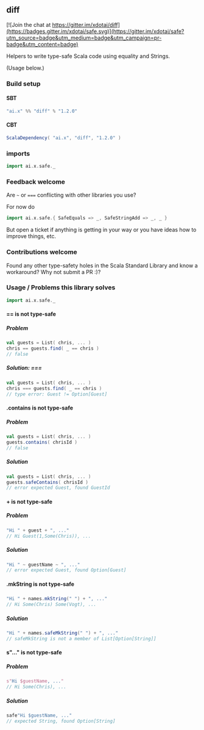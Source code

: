 ## diff

[![Join the chat at https://gitter.im/xdotai/diff](https://badges.gitter.im/xdotai/safe.svg)](https://gitter.im/xdotai/safe?utm_source=badge&utm_medium=badge&utm_campaign=pr-badge&utm_content=badge)

Helpers to write type-safe Scala code using equality and Strings.

(Usage below.)

### Build setup

#### SBT

```scala
"ai.x" %% "diff" % "1.2.0"
```

#### CBT

```scala
ScalaDependency( "ai.x", "diff", "1.2.0" )
```

### imports
```scala
import ai.x.safe._
```

### Feedback welcome

Are `~` or `===` conflicting with other libraries you use?

For now do

```scala
import ai.x.safe.{ SafeEquals => _, SafeStringAdd => _, _ }
```

But open a ticket if anything is getting in your way or you have ideas how to improve things, etc.

### Contributions welcome

Found any other type-safety holes in the Scala Standard Library and know a workaround? Why not submit a PR :)?

### Usage / Problems this library solves

```scala
import ai.x.safe._
```

#### == is not type-safe

##### Problem
```scala
val guests = List( chris, ... )
chris == guests.find( _ == chris )
// false
```

##### Solution: ===
```scala
val guests = List( chris, ... )
chris === guests.find( _ == chris )
// type error: Guest != Option[Guest]
```

#### .contains is not type-safe
##### Problem
```scala
val guests = List( chris, ... )
guests.contains( chrisId )
// false
```

##### Solution
```scala
val guests = List( chris, ... )
guests.safeContains( chrisId )
// error expected Guest, found GuestId
```

#### + is not type-safe
##### Problem
```scala
"Hi " + guest + ", ..."
// Hi Guest(1,Some(Chris)), ...
```

##### Solution
```scala
"Hi " ~ guestName ~ ", ..."
// error expected Guest, found Option[Guest]
```

#### .mkString is not type-safe
##### 
```scala
"Hi " + names.mkString(" ") + ", ..."
// Hi Some(Chris) Some(Vogt), ...
```

##### Solution
```scala
"Hi " + names.safeMkString(" ") + ", ..."
// safeMkString is not a member of List[Option[String]]
```

#### s"..." is not type-safe
##### Problem
```scala
s"Hi $guestName, ..."
// Hi Some(Chris), ...
```

##### Solution
```scala
safe"Hi $guestName, ..."
// expected String, found Option[String]
```

